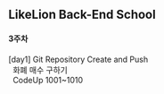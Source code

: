 ## LikeLion Back-End School
#### 3주차
[day1] Git Repository Create and Push <br>
&nbsp; 화폐 매수 구하기 <br>
&nbsp; CodeUp 1001~1010 <br>



